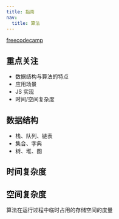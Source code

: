 ```yaml
---
title: 指南
nav:
  title: 算法
---
```


[freecodecamp](https://www.freecodecamp.org/learn/javascript-algorithms-and-data-structures/intermediate-algorithm-scripting/seek-and-destroy)

## 重点关注

- 数据结构与算法的特点
- 应用场景
- JS 实现
- 时间/空间复杂度

## 数据结构

- 栈、队列、链表
- 集合、字典
- 树、堆、图

## 时间复杂度

## 空间复杂度

<Alert>
算法在运行过程中临时占用的存储空间的度量
</Alert>
